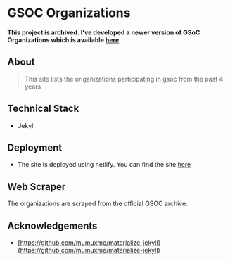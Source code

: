 # GSOC Organizations
**This project is archived. I've developed a newer version of GSoC Organizations which is available [here](https://www.gsocorganizations.dev/).**

## About

> This site lists the origanizations participating in gsoc from the past 4 years

## Technical Stack

- Jekyll

## Deployment

- The site is deployed using netlify. You can find the site [here](https://gsocorganizations.dev/)

## Web Scraper

The organizations are scraped from the official GSOC archive.

## Acknowledgements

- [https://github.com/mumuxme/materialize-jekyll](https://github.com/mumuxme/materialize-jekyll)
